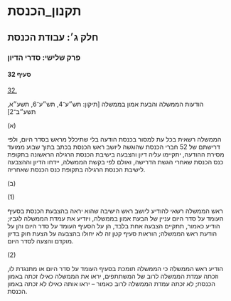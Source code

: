 # תקנון_הכנסת

## חלק ג׳: עבודת הכנסת

### פרק שלישי: סדרי הדיון

#### סעיף 32

[32.](https://he.wikisource.org/wiki/%D7%AA%D7%A7%D7%A0%D7%95%D7%9F_%D7%94%D7%9B%D7%A0%D7%A1%D7%AA#%D7%A1%D7%A2%D7%99%D7%A3_32)

הודעות הממשלה והבעת אמון בממשלה [תיקון: תש״ע־4, תש״ע־6, תשע״א, תשע״ב־2]

(א)

הממשלה רשאית בכל עת למסור בכנסת הודעה בלי שתיכלל מראש בסדר היום, ולפי דרישתם של 52 חברי הכנסת שהוגשה ליושב ראש הכנסת בכתב בתוך שבוע ממועד מסירת ההודעה, יתקיימו עליה דיון והצבעה בישיבת הכנסת הרגילה הראשונה בתקופת כנס הכנסת שאחרי הגשת הדרישה, ואולם לפי בקשת הממשלה, יידחו הדיון וההצבעה לישיבת הכנסת הרגילה בתקופת כנס הכנסת שאחריה.

(ב)

(1)

ראש הממשלה רשאי להודיע ליושב ראש הישיבה שהוא יראה בהצבעת הכנסת בסעיף העומד על סדר היום עניין של הבעת אמון בממשלה, ויודיע את עמדת הממשלה לגביו; הודיע כאמור, תתקיים הצבעה אחת בלבד, הן על הסעיף העומד על סדר היום והן על הודעת ראש הממשלה; הוראות סעיף קטן זה לא יחולו בהצבעה על הצעת חוק בדיון מוקדם והצעה לסדר היום.

(2)

הודיע ראש הממשלה כי הממשלה תומכת בסעיף העומד על סדר היום או מתנגדת לו, וזכתה עמדת הממשלה לרוב של המשתתפים, יראו את הממשלה כאילו זכתה באמון הכנסת; לא זכתה עמדת הממשלה לרוב כאמור – יראו אותה כאילו לא זכתה באמון הכנסת.
